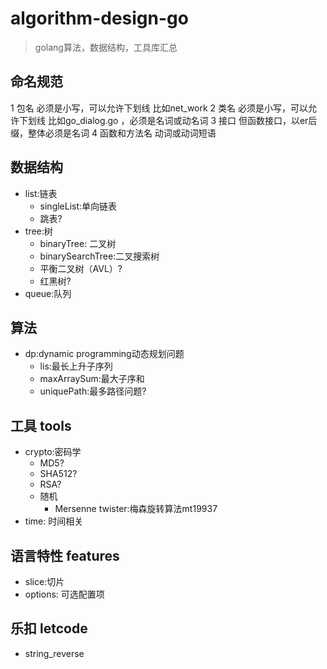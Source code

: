 # algorithm-design-go
>golang算法，数据结构，工具库汇总
## 命名规范
1 包名
必须是小写，可以允许下划线 比如net_work 
2 类名
必须是小写，可以允许下划线 比如go_dialog.go ，必须是名词或动名词
3 接口
但函数接口，以er后缀，整体必须是名词
4 函数和方法名
动词或动词短语

## 数据结构

+ list:链表
    - singleList:单向链表
    - 跳表?
+ tree:树
    - binaryTree: 二叉树
    - binarySearchTree:二叉搜索树
    - 平衡二叉树（AVL）?
    - 红黑树?
+ queue:队列

## 算法
+ dp:dynamic programming动态规划问题
    - lis:最长上升子序列
    - maxArraySum:最大子序和    
    - uniquePath:最多路径问题?
    
## 工具 tools
+ crypto:密码学
    - MD5?
    - SHA512?
    - RSA?
    - 随机
        - Mersenne twister:梅森旋转算法mt19937
+ time: 时间相关

## 语言特性 features
+ slice:切片
+ options: 可选配置项

## 乐扣 letcode
+ string_reverse